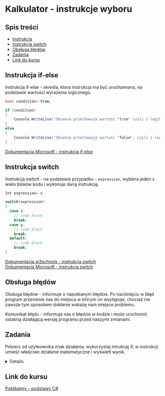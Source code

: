# Kalkulator - instrukcje wyboru
## Spis treści
* [Instrukcja](#Instrukcja_if-else)
* [Instrukcja switch](#Instrukcja_switch)
* [Obsługa błędów](#Obsługa_błędów)
* [Zadania](#Zadania)
* [Link do kursu](#Link_do_kursu)
<a name="Instrukcja_if-else"/>

## Instrukcja if-else

Instrukcja if-else - określa, która instrukcja ma być uruchamiana, na podstawie wartości wyrażenia logicznego.

```csharp 
bool condition= true;

if (condition)
{
    Console.WriteLine("Zmienna przechowuje wartość "true" czyli z logiki prawdę.");
}
else
{
    Console.WriteLine("Zmienna przechowuje wartość "false", czyli z logiki fałsz.");
}
```
[Dokumentacja Microsoft - instrukcja if-else](https://docs.microsoft.com/pl-pl/dotnet/csharp/language-reference/keywords/if-else)

<a name="Instrukcja_switch"/>

## Instrukcja switch
Instrukcja switch - na podstawie przypadku - `expression`, wybiera jeden z wielu bloków kodu i wykonuje daną instrukcję.

```csharp
Int expression= x

switch(expression) 
{
  case x:
    // code block
    break;
  case y:
    // code block
    break;
  default:
    // code block
    break;
}
```
[Dokumentacja w3schools - instrukcja switch](https://www.w3schools.com/cs/cs_switch.php)<br>
[Dokumentacja Microsoft - instrukcja switch](https://docs.microsoft.com/pl-pl/dotnet/csharp/language-reference/keywords/switch)

<a name="Obsługa_błędów"/>

## Obsługa błędów

Obsługa błędów - informuje o napotkanym błędzie. Po naciśnięciu w błąd program przeniesie nas do miejsca w którym on wsytępuje, chociaż nie zawsze tym sposobem dokłanie wskażę nam miejsce problemu. <br>

Komunikat błędu - informuje nas o błędzie w kodzie i może uruchomić ostatnią działającą wersję programu przed naszymi zmianami. 

<a name="Zadania"/>

## Zadania
Pobierz od użytkownika znak działania, wykorzystaj intrukcję if, w instrukcji umieść właściwe działanie matematyczne i wyświetl wynik.

<details>
  <summary>Pokaż rozwiązanie</summary>
  
 ```csharp
	if (condition)
	{
	Console.WriteLine("Zmienna przechowuje wartość "true" czyli z logiki prawdę.");
	}
	else
	{
	Console.WriteLine("Zmienna przechowuje wartość "false", czyli z logiki fałsz.");
	}
  ```
</details>

<a name="Link_do_kursu"/>

## Link do kursu
[Poklikajmy - podstawy C#](https://youtu.be/daIjsicyZBk)

